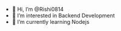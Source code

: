 - 👋 Hi, I’m @Rishi0814
- 👀 I’m interested in Backend Development
- 🌱 I’m currently learning Nodejs

<!---
Rishi0814/Rishi0814 is a ✨ special ✨ repository because its `README.md` (this file) appears on your GitHub profile.
You can click the Preview link to take a look at your changes.
--->
